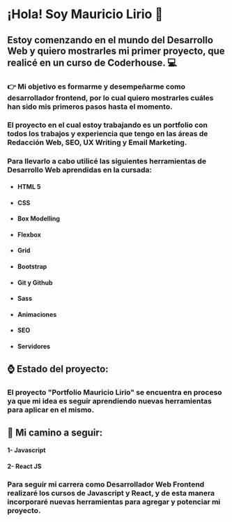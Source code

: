 # **¡Hola! Soy Mauricio Lirio 👋**
## Estoy comenzando en el mundo del Desarrollo Web y quiero mostrarles mi primer proyecto, que realicé en un curso de Coderhouse. 💻
### 👉 Mi objetivo es formarme y desempeñarme como desarrollador frontend, por lo cual quiero mostrarles cuáles han sido mis primeros pasos hasta el momento.
### El proyecto en el cual estoy trabajando es un portfolio con todos los trabajos y experiencia que tengo en las áreas de Redacción Web, SEO, UX Writing y Email Marketing.
### Para llevarlo a cabo utilicé las siguientes herramientas de Desarrollo Web aprendidas en la cursada:
- #### HTML 5 
- #### CSS
- #### Box Modelling
- #### Flexbox
- #### Grid
- #### Bootstrap
- #### Git y Github
- #### Sass
- #### Animaciones
- #### SEO
- #### Servidores
## ⌚ Estado del proyecto:
### El proyecto "Portfolio Mauricio Lirio" se encuentra en proceso ya que mi idea es seguir aprendiendo nuevas herramientas para aplicar en el mismo.
## 🏁 Mi camino a seguir:
#### 1- Javascript
#### 2- React JS
### Para seguir mi carrera como Desarrollador Web Frontend realizaré los cursos de Javascript y React, y de esta manera incorporaré nuevas herramientas para agregar y potenciar mi proyecto.